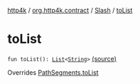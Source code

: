 [http4k](../../index.md) / [org.http4k.contract](../index.md) / [Slash](index.md) / [toList](./to-list.md)

# toList

`fun toList(): `[`List`](https://kotlinlang.org/api/latest/jvm/stdlib/kotlin.collections/-list/index.html)`<`[`String`](https://kotlinlang.org/api/latest/jvm/stdlib/kotlin/-string/index.html)`>` [(source)](https://github.com/http4k/http4k/blob/master/http4k-contract/src/main/kotlin/org/http4k/contract/PathSegments.kt#L28)

Overrides [PathSegments.toList](../-path-segments/to-list.md)

